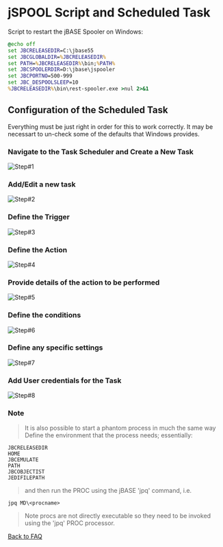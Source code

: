 # jSPOOL Script and Scheduled Task

Script to restart the jBASE Spooler on Windows:

``` cmd
@echo off
set JBCRELEASEDIR=C:\jbase55
set JBCGLOBALDIR=%JBCRELEASEDIR%
set PATH=%JBCRELEASEDIR%\bin;%PATH%
set JBCSPOOLERDIR=D:\jbase\jspooler
set JBCPORTNO=500-999
set JBC_DESPOOLSLEEP=10
%JBCRELEASEDIR%\bin\rest-spooler.exe >nul 2>&1
```

## Configuration of the Scheduled Task

Everything must be just right in order for this to work correctly. It may be necessart to un-check some of the defaults that Windows provides.

### Navigate to the Task Scheduler and Create a New Task

![Step#1](./jspoolerprops_0.png)

### Add/Edit a new task

![Step#2](./jspoolerprops_2.png)

### Define the Trigger

![Step#3](./jspoolerprops_3.png)

### Define the Action

![Step#4](./jspoolerprops_4.png)

### Provide details of the action to be performed

![Step#5](./jspoolerprops_5.png)

### Define the conditions

![Step#6](./jspoolerprops_6.png)

### Define any specific settings

![Step#7](./jspoolerprops_7.png)

### Add User credentials for the Task

![Step#8](./jspoolerprops_8.png)

### Note

> It is also possible to start a phantom process in much the same way  
> Define the environment that the process needs; essentially:

```
JBCRELEASEDIR
HOME
JBCEMULATE
PATH
JBCOBJECTIST
JEDIFILEPATH
```

> and then run the PROC using the jBASE 'jpq' command, i.e.

```
jpq MD\<procname>
```

> Note procs are not directly executable so they need to be invoked using the 'jpq' PROC processor.

[Back to FAQ](./../README.md)
